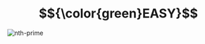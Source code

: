 # $${\color{green}EASY}$$
![nth-prime](https://user-images.githubusercontent.com/65892342/236776650-4362f726-59c0-4d62-a9a0-d6dc8b3ff445.svg)

